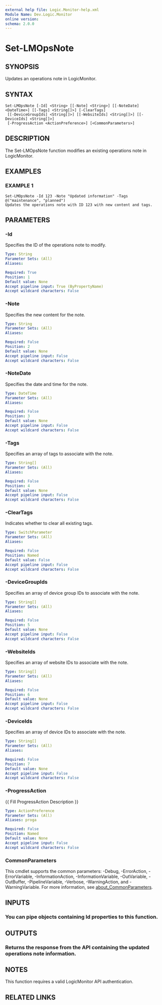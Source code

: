 ```yaml
---
external help file: Logic.Monitor-help.xml
Module Name: Dev.Logic.Monitor
online version:
schema: 2.0.0
---
```


# Set-LMOpsNote

## SYNOPSIS
Updates an operations note in LogicMonitor.

## SYNTAX

```
Set-LMOpsNote [-Id] <String> [[-Note] <String>] [[-NoteDate] <DateTime>] [[-Tags] <String[]>] [-ClearTags]
 [[-DeviceGroupIds] <String[]>] [[-WebsiteIds] <String[]>] [[-DeviceIds] <String[]>]
 [-ProgressAction <ActionPreference>] [<CommonParameters>]
```

## DESCRIPTION
The Set-LMOpsNote function modifies an existing operations note in LogicMonitor.

## EXAMPLES

### EXAMPLE 1
```
Set-LMOpsNote -Id 123 -Note "Updated information" -Tags @("maintenance", "planned")
Updates the operations note with ID 123 with new content and tags.
```

## PARAMETERS

### -Id
Specifies the ID of the operations note to modify.

```yaml
Type: String
Parameter Sets: (All)
Aliases:

Required: True
Position: 1
Default value: None
Accept pipeline input: True (ByPropertyName)
Accept wildcard characters: False
```

### -Note
Specifies the new content for the note.

```yaml
Type: String
Parameter Sets: (All)
Aliases:

Required: False
Position: 2
Default value: None
Accept pipeline input: False
Accept wildcard characters: False
```

### -NoteDate
Specifies the date and time for the note.

```yaml
Type: DateTime
Parameter Sets: (All)
Aliases:

Required: False
Position: 3
Default value: None
Accept pipeline input: False
Accept wildcard characters: False
```

### -Tags
Specifies an array of tags to associate with the note.

```yaml
Type: String[]
Parameter Sets: (All)
Aliases:

Required: False
Position: 4
Default value: None
Accept pipeline input: False
Accept wildcard characters: False
```

### -ClearTags
Indicates whether to clear all existing tags.

```yaml
Type: SwitchParameter
Parameter Sets: (All)
Aliases:

Required: False
Position: Named
Default value: False
Accept pipeline input: False
Accept wildcard characters: False
```

### -DeviceGroupIds
Specifies an array of device group IDs to associate with the note.

```yaml
Type: String[]
Parameter Sets: (All)
Aliases:

Required: False
Position: 5
Default value: None
Accept pipeline input: False
Accept wildcard characters: False
```

### -WebsiteIds
Specifies an array of website IDs to associate with the note.

```yaml
Type: String[]
Parameter Sets: (All)
Aliases:

Required: False
Position: 6
Default value: None
Accept pipeline input: False
Accept wildcard characters: False
```

### -DeviceIds
Specifies an array of device IDs to associate with the note.

```yaml
Type: String[]
Parameter Sets: (All)
Aliases:

Required: False
Position: 7
Default value: None
Accept pipeline input: False
Accept wildcard characters: False
```

### -ProgressAction
{{ Fill ProgressAction Description }}

```yaml
Type: ActionPreference
Parameter Sets: (All)
Aliases: proga

Required: False
Position: Named
Default value: None
Accept pipeline input: False
Accept wildcard characters: False
```

### CommonParameters
This cmdlet supports the common parameters: -Debug, -ErrorAction, -ErrorVariable, -InformationAction, -InformationVariable, -OutVariable, -OutBuffer, -PipelineVariable, -Verbose, -WarningAction, and -WarningVariable. For more information, see [about_CommonParameters](http://go.microsoft.com/fwlink/?LinkID=113216).

## INPUTS

### You can pipe objects containing Id properties to this function.
## OUTPUTS

### Returns the response from the API containing the updated operations note information.
## NOTES
This function requires a valid LogicMonitor API authentication.

## RELATED LINKS
